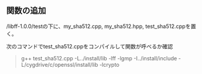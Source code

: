 ## 関数の追加

/libff-1.0.0/testの下に、my_sha512.cpp, my_sha512.hpp, test_sha512.cppを置く。

次のコマンドでtest_sha512.cppをコンパイルして関数が呼べるか確認

> g++ test_sha512.cpp -L../install/lib -lff -lgmp -I../install/include -L/cygdrive/c/openssl/install/lib -lcrypto

